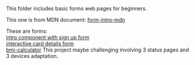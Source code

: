 This folder includes basic forms web pages for beginners.<br>

This one is from MDN document:
[form-intro-mdn](https://bravert09.github.io/basic-forms-collection/form-intro-mdn/)<br>


These are forms:<br>
[intro component with sign up form](https://bravert09.github.io/basic-forms-collection/intro-component-with-sign-up-form/)<br>
[interactive card details form](https://bravert09.github.io/basic-forms-collection/interactive-card-details-form/)<br>
[bmi-calculator](https://bravert09.github.io/basic-forms-collection/bmi-calculator/) This project maybe challenging involving 3 status pages and 3 devices adaptation.<br>
